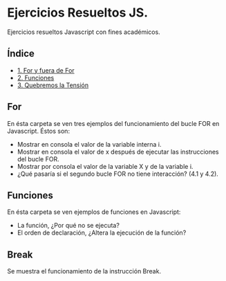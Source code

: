 # Ejercicios Resueltos JS.
Ejercicios resueltos Javascript con fines académicos.

## Índice
- [1. For y fuera de For](#For)
- [2. Funciones](#Funciones)
- [3. Quebremos la Tensión ](#Break)

## For

En ésta carpeta se ven tres ejemplos del funcionamiento del bucle
FOR en Javascript. Éstos son:

- Mostrar en consola el valor de la variable interna i.
- Mostrar en consola el valor de x después de ejecutar las instrucciones
  del bucle FOR.
- Mostrar por consola el valor de la variable X y de la variable i.
- ¿Qué pasaría si el segundo bucle FOR no tiene interacción? (4.1 y 4.2).

## Funciones

 En ésta carpeta se ven ejemplos de funciones en Javascript:
- La función, ¿Por qué no se ejecuta?
- El orden de declaración, ¿Altera la ejecución de la función?

## Break

Se muestra el funcionamiento de la instrucción Break.

